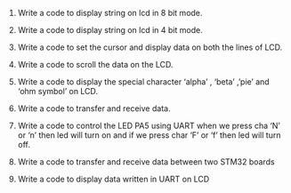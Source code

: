 1. Write a code to display string on lcd in 8 bit mode.

2. Write a code to display string on lcd in 4 bit mode.

3. Write a code to set the cursor and display data on both the lines of LCD.

4. Write a code to scroll the data on the LCD.

5. Write a code to display the special character ‘alpha’ , ‘beta’ ,’pie’ and ‘ohm symbol’ on LCD.

6.  Write a code to transfer and receive data.

7. Write a code to control the LED PA5 using UART when we press cha ‘N’ or ‘n’ then led will turn on and if we press char ‘F’ or ‘f’ then led will turn off.

8. Write a code to transfer and receive data between two STM32 boards

9. Write a code to display data written in UART on LCD
